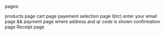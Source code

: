 pages:

products page
cart page
payement selection page (btc)
enter your email page && payment page where address and qr code is shown
confirmation page
Receipt page